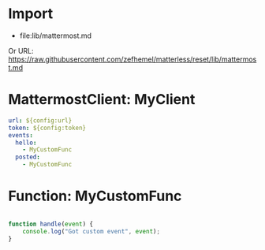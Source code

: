 # Import
* file:lib/mattermost.md

Or URL: https://raw.githubusercontent.com/zefhemel/matterless/reset/lib/mattermost.md

# MattermostClient: MyClient
```yaml
url: ${config:url}
token: ${config:token}
events:
  hello:
    - MyCustomFunc
  posted:
    - MyCustomFunc
```

# Function: MyCustomFunc
```javascript

function handle(event) {
    console.log("Got custom event", event);
}
```
